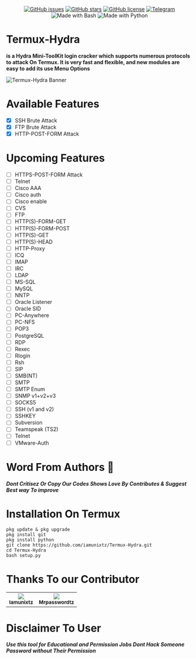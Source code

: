 <p align="center">
  <a href="https://github.com/iamunixtz/Termux-Hydra/issues"><img src="https://img.shields.io/github/issues/iamunixtz/Termux-Hydra.svg" alt="GitHub issues"></a>
  <a href="https://github.com/iamunixtz/Termux-Hydra/stargazers"><img src="https://img.shields.io/github/stars/iamunixtz/Termux-Hydra.svg" alt="GitHub stars"></a>
  <a href="https://github.com/iamunixtz/Termux-Hydra/blob/master/LICENSE"><img src="https://img.shields.io/github/license/iamunixtz/Termux-Hydra.svg" alt="GitHub license"></a>
  <a href="https://t.me/bongocoders"><img src="https://img.shields.io/badge/Join%20Us%20On-Telegram-2599d2.svg" alt="Telegram"></a>
  <img src="https://img.shields.io/badge/Made%20with-Bash-1f425f.svg" alt="Made with Bash">
  <img src="https://img.shields.io/badge/Made%20with-Python-1f425f.svg" alt="Made with Python">
</p>

# Termux-Hydra
**is a Hydra Mini-ToolKit login cracker which supports numerous protocols to attack On Termux. It is very fast and flexible, and new modules are easy to add its use Menu Options**

![Termux-Hydra Banner](https://github.com/iamunixtz/Termux-Hydra/blob/main/banner-image.png)

# Available Features
- [x] SSH Brute Attack
- [x] FTP Brute Attack
- [x] HTTP-POST-FORM Attack

# Upcoming Features
- [ ] HTTPS-POST-FORM Attack
- [ ] Telnet
- [ ] Cisco AAA
- [ ] Cisco auth
- [ ] Cisco enable
- [ ] CVS
- [ ] FTP
- [ ] HTTP(S)-FORM-GET
- [ ] HTTP(S)-FORM-POST
- [ ] HTTP(S)-GET
- [ ] HTTP(S)-HEAD
- [ ] HTTP-Proxy
- [ ] ICQ
- [ ] IMAP
- [ ] IRC
- [ ] LDAP
- [ ] MS-SQL
- [ ] MySQL
- [ ] NNTP
- [ ] Oracle Listener
- [ ] Oracle SID
- [ ] PC-Anywhere
- [ ] PC-NFS
- [ ] POP3
- [ ] PostgreSQL
- [ ] RDP
- [ ] Rexec
- [ ] Rlogin
- [ ] Rsh
- [ ] SIP
- [ ] SMB(NT)
- [ ] SMTP
- [ ] SMTP Enum
- [ ] SNMP v1+v2+v3
- [ ] SOCKS5
- [ ] SSH (v1 and v2)
- [ ] SSHKEY
- [ ] Subversion
- [ ] Teamspeak (TS2)
- [ ] Telnet
- [ ] VMware-Auth

# Word From Authors 📃
***Dont Critisez Or Copy Our Codes Shows Love By Contributes & Suggest Best way To improve***

# Installation On Termux
```
pkg update & pkg upgrade
pkg install git
pkg install python
git clone https://github.com/iamunixtz/Termux-Hydra.git
cd Termux-Hydra
bash setup.py
```
# Thanks To our Contributor 
<table>
  <tr align="center">
    <td><a href="https://github.com/iamunixtz"><img src="https://avatars.githubusercontent.com/u/152855414?v=4)" /><br /><sub><b>Iamunixtz</b></sub></a></td>

  <td><a href="https://github.com/Mrpasswordtz"><img src="https://avatars.githubusercontent.com/u/104827262?v=4" /><br /><sub><b>Mrpasswordtz</b></sub></a></td>
  </tr>
  </table>

# Disclaimer To User 
***Use this tool for Educational and Permission Jobs Dont Hack Someone Password without Their Permission***
